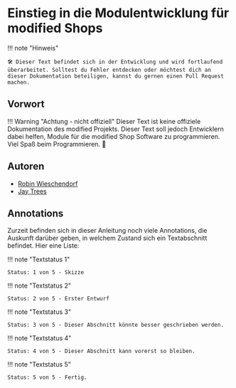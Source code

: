# Einstieg in die Modulentwicklung für modified Shops

!!! note "Hinweis"

    🛠 Dieser Text befindet sich in der Entwicklung und wird fortlaufend überarbeitet. Solltest du Fehler entdecken oder möchtest dich an dieser Dokumentation beteiligen, kannst du gernen einen Pull Request machen.

## Vorwort

!!! Warning "Achtung - nicht offiziell"
    Dieser Text ist keine offiziele Dokumentation des modified Projekts. Dieser Text soll jedoch Entwicklern dabei helfen, Module für die modified Shop Software zu programmieren. Viel Spaß beim Programmieren. 🥳

## Autoren

- [Robin Wieschendorf](https://github.com/RobinTheHood)
- [Jay Trees](https://github.com/grandeljay)

## Annotations

Zurzeit befinden sich in dieser Anleitung noch viele Annotations, die Auskunft darüber geben, in welchem Zustand sich ein Textabschnitt befindet. Hier eine Liste:

!!! note "Textstatus 1"

    Status: 1 von 5 - Skizze


!!! note "Textstatus 2"

    Status: 2 von 5 - Erster Entwurf


!!! note "Textstatus 3"

    Status: 3 von 5 - Dieser Abschnitt könnte besser geschrieben werden.


!!! note "Textstatus 4"

    Status: 4 von 5 - Dieser Abschnitt kann vorerst so bleiben.


!!! note "Textstatus 5"

    Status: 5 von 5 - Fertig.
